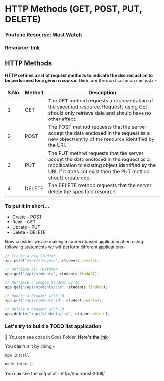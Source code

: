 # HTTP Methods (GET, POST, PUT, DELETE)

### Youtube Resourse: [Must Watch](https://www.youtube.com/watch?v=guYMSP7JVTA)

### Resource: [link](https://scotch.io/courses/build-a-restful-nodejs-api/post-put-delete-requests)

## HTTP Methods

**HTTP defines a set of request methods to indicate the desired action to be performed for a given resource.**
Here, are the most common methods -

| S.No. | Method | Description                                                                                                                                                                                             |
| ----- | ------ | ------------------------------------------------------------------------------------------------------------------------------------------------------------------------------------------------------- |
| 1     | GET    | The GET method requests a representation of the specified resource. Requests using GET should only retrieve data and should have no other effect.                                                       |
| 2     | POST   | The POST method requests that the server accept the data enclosed in the request as a new object/entity of the resource identified by the URI.                                                          |
| 3     | PUT    | The PUT method requests that the server accept the data enclosed in the request as a modification to existing object identified by the URI. If it does not exist then the PUT method should create one. |
| 4     | DELETE | The DELETE method requests that the server delete the specified resource.                                                                                                                               |

### To put it in short...

- Create - POST
- Read - GET
- Update - PUT
- Delete - DELETE

Now consider we are making a student based application then using following statements we will perform different applications -

```javascript
// Create a new Student
app.post("/api/students", students.create);

// Retrieve all Customer
app.get("/api/students", students.findAll);

// Retrieve a single Student by Id
app.get("/api/students/:id", students.findOne);

// Update a Student with Id
app.put("/api/student/:id", student.update);

// Delete a Student with Id
app.delete("/api/students/:id", student.delete);
```

### Let's try to build a TODO list application

📁 You can see code in Code Folder. **Here's the [link](https://github.com/iampavangandhi/TheNodeCourse/tree/master/03%20Expressjs/Topic4/Code)**

You can run it by doing -

```javascript
npm install

node index.js
```

You can see the output at - http://localhost:3000/
